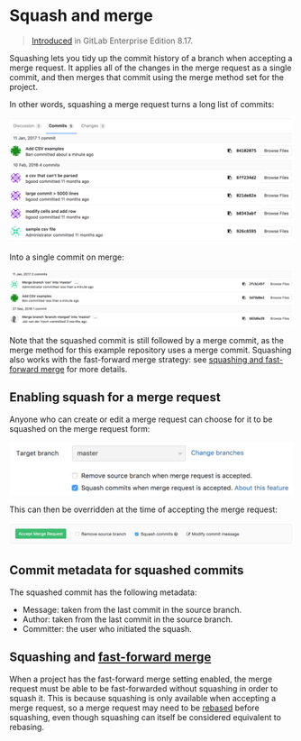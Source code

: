 # Squash and merge

> [Introduced][ee-1024] in GitLab Enterprise Edition 8.17.

Squashing lets you tidy up the commit history of a branch when accepting a merge
request. It applies all of the changes in the merge request as a single commit,
and then merges that commit using the merge method set for the project.

In other words, squashing a merge request turns a long list of commits:

![List of commits from a merge request][mr-commits]

Into a single commit on merge:

![A squashed commit followed by a merge commit][squashed-commit]

Note that the squashed commit is still followed by a merge commit, as the merge
method for this example repository uses a merge commit. Squashing also works
with the fast-forward merge strategy: see
[squashing and fast-forward merge](#squashing-and-fast-forward-merge) for more
details.

## Enabling squash for a merge request

Anyone who can create or edit a merge request can choose for it to be squashed
on the merge request form:

![Squash commits checkbox on edit form][squash-edit-form]

This can then be overridden at the time of accepting the merge request:

![Squash commits checkbox on accept merge request form][squash-mr-widget]

## Commit metadata for squashed commits

The squashed commit has the following metadata:

* Message: taken from the last commit in the source branch.
* Author: taken from the last commit in the source branch.
* Committer: the user who initiated the squash.

## Squashing and [fast-forward merge][ff-merge]

When a project has the fast-forward merge setting enabled, the merge request
must be able to be fast-forwarded without squashing in order to squash it. This
is because squashing is only available when accepting a merge request, so a
merge request may need to be [rebased][rebase] before squashing, even though
squashing can itself be considered equivalent to rebasing.

[ee-1024]: https://gitlab.com/gitlab-org/gitlab-ee/merge_requests/1024
[mr-commits]: img/squash_mr_commits.png
[squashed-commit]: img/squash_squashed_commit.png
[squash-edit-form]: img/squash_edit_form.png
[squash-mr-widget]: img/squash_mr_widget.png
[ff-merge]: ./fast_forward_merge
[rebase]: ../../../workflow/rebase_before_merge
